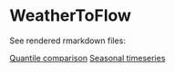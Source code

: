 WeatherToFlow
=============


See rendered rmarkdown files:

[Quantile comparison](B_EDA/B_I_EDA_quantiles.html)
[Seasonal timeseries](C_seasonal_means/C_I_seasonal_regression_v1.html)